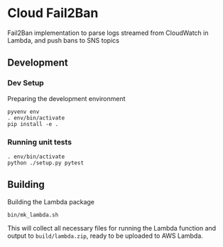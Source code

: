 # Cloud Fail2Ban
Fail2Ban implementation to parse logs streamed from CloudWatch in Lambda, and push bans to SNS topics

## Development

### Dev Setup

Preparing the development environment

```
pyvenv env
. env/bin/activate
pip install -e .
```

### Running unit tests

```
. env/bin/activate
python ./setup.py pytest
```

## Building

Building the Lambda package

```
bin/mk_lambda.sh
```

This will collect all necessary files for running the Lambda function and output to `build/lambda.zip`, ready to be uploaded to AWS Lambda.
